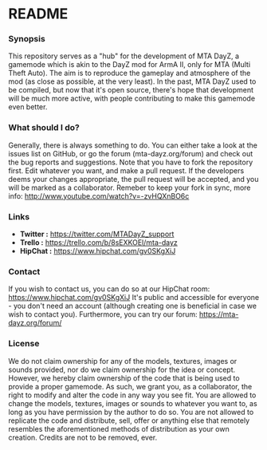 # README #


### Synopsis ###
This repository serves as a "hub" for the development of MTA DayZ, a gamemode which is akin to the DayZ mod for ArmA II, only for MTA (Multi Theft Auto).
The aim is to reproduce the gameplay and atmosphere of the mod (as close as possible, at the very least). 
In the past, MTA DayZ used to be compiled, but now that it's open source, there's hope that development will be much more active, with people contributing
to make this gamemode even better.

### What should I do? ###
Generally, there is always something to do. You can either take a look at the issues list on GitHub, or go the forum (mta-dayz.org/forum) and check out the
bug reports and suggestions. Note that you have to fork the repository first. Edit whatever you want, and make a pull request. If the developers deems your
changes appropriate, the pull request will be accepted, and you will be marked as a collaborator.
Remeber to keep your fork in sync, more info: http://www.youtube.com/watch?v=-zvHQXnBO6c

### Links ###
- **Twitter :** https://twitter.com/MTADayZ_support
- **Trello :** https://trello.com/b/8sEXKOEl/mta-dayz
- **HipChat :** https://www.hipchat.com/gv0SKgXiJ

### Contact ###
If you wish to contact us, you can do so at our HipChat room: https://www.hipchat.com/gv0SKgXiJ
It's public and accessible for everyone - you don't need an account (although creating one is beneficial in case we wish to contact you).
Furthermore, you can try our forum: https://mta-dayz.org/forum/

### License ###
We do not claim ownership for any of the models, textures, images or sounds provided, nor do we claim ownership for the idea or concept. However, we hereby
claim ownership of the code that is being used to provide a proper gamemode. As such, we grant you, as a collaborator, the right to modify and alter the 
code in any way you see fit. You are allowed to change the models, textures, images or sounds to whatever you want to, as long as you have permission by the
author to do so. You are not allowed to replicate the code and distribute, sell, offer or anything else that remotely resembles the aforementioned methods of
distribution as your own creation. Credits are not to be removed, ever.
